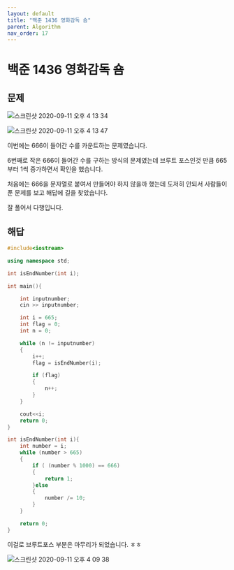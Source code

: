 ```yaml
---
layout: default
title: "백준 1436 영화감독 숌"
parent: Algorithm
nav_order: 17
---
```


# 백준 1436 영화감독 숌

## 문제

![스크린샷 2020-09-11 오후 4 13 34](https://user-images.githubusercontent.com/16849874/92881235-c0a43b80-f449-11ea-8652-5beb9eca4b0b.png)

![스크린샷 2020-09-11 오후 4 13 47](https://user-images.githubusercontent.com/16849874/92881266-c7cb4980-f449-11ea-8e0c-89cda104da47.png)

이번에는 666이 들어간 수를 카운트하는 문제였습니다.

6번째로 작은 666이 들어간 수를 구하는 방식의 문제였는데 브루트 포스인것 만큼 665부터 1씩 증가하면서 확인을 했습니다.

처음에는 666을 문자열로 붙여서 만들어야 하지 않을까 했는데 도저히 안되서 사람들이 푼 문제를 보고 해답에 길을 찾았습니다.

잘 풀어서 다행입니다.

## 해답

```C++
#include<iostream>

using namespace std;

int isEndNumber(int i);

int main(){

    int inputnumber;
    cin >> inputnumber;

    int i = 665;
    int flag = 0;
    int n = 0;

    while (n != inputnumber)
    {
        i++;
        flag = isEndNumber(i);

        if (flag)
        {
            n++;
        }
    }

    cout<<i;
    return 0;
}

int isEndNumber(int i){
    int number = i;
    while (number > 665)
    {
        if ( (number % 1000) == 666)
        {
            return 1;
        }else
        {
            number /= 10;
        }
    }

    return 0;
}
```

이걸로 브루트포스 부분은 마무리가 되었습니다. ㅎㅎ

![스크린샷 2020-09-11 오후 4 09 38](https://user-images.githubusercontent.com/16849874/92881369-e03b6400-f449-11ea-878c-f6b08cd5a87d.png)